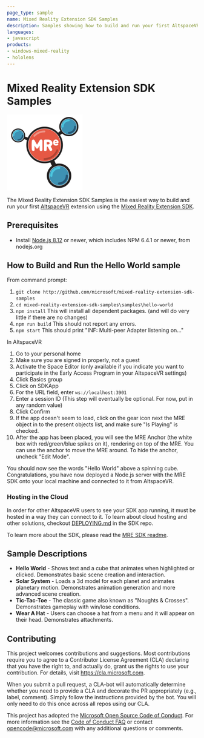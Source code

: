 ```yaml
---
page_type: sample
name: Mixed Reality Extension SDK Samples
description: Samples showing how to build and run your first AltspaceVR extension using the Mixed Reality Extension SDK.
languages:
- javascript
products:
- windows-mixed-reality
- hololens
---
```


# Mixed Reality Extension SDK Samples

<img width='200' height='200' src='https://github.com/Microsoft/mixed-reality-extension-sdk/blob/master/branding/MRe-RGB.png'/>

The Mixed Reality Extension SDK Samples is the easiest way to build and run
your first [AltspaceVR](https://altvr.com/) extension using the [Mixed Reality
Extension SDK](https://github.com/Microsoft/mixed-reality-extension-sdk).

## Prerequisites

* Install [Node.js 8.12](https://nodejs.org/download/release/v8.12.0/) or
newer, which includes NPM 6.4.1 or newer, from nodejs.org

## How to Build and Run the Hello World sample

From command prompt:

1. `git clone http://github.com/microsoft/mixed-reality-extension-sdk-samples`
2. `cd mixed-reality-extension-sdk-samples\samples\hello-world`
3. `npm install` This will install all dependent packages. (and will do very
little if there are no changes)
4. `npm run build` This should not report any errors.
5. `npm start` This should print "INF: Multi-peer Adapter listening on..."

In AltspaceVR

1. Go to your personal home
2. Make sure you are signed in properly, not a guest
3. Activate the Space Editor (only available if you indicate you want to participate in the Early Access Program in your AltspaceVR settings)
4. Click Basics group
5. Click on SDKApp
6. For the URL field, enter `ws://localhost:3901`
7. Enter a session ID (This step will eventually be optional. For now, put in
any random value)
8. Click Confirm
9. If the app doesn't seem to load, click on the gear icon next the MRE object
in to the present objects list, and make sure "Is Playing" is checked.
10. After the app has been placed, you will see the MRE Anchor (the white box
with red/green/blue spikes on it), rendering on top of the MRE. You can use the
anchor to move the MRE around. To hide the anchor, uncheck "Edit Mode".

You should now see the words "Hello World" above a spinning cube.
Congratulations, you have now deployed a Node.js server with the MRE SDK onto
your local machine and connected to it from AltspaceVR.

### Hosting in the Cloud

In order for other AltspaceVR users to see your SDK app running, it must be hosted in a way they can connect to it. To learn about cloud hosting and other solutions, checkout [DEPLOYING.md](https://github.com/Microsoft/mixed-reality-extension-sdk/blob/master/DEPLOYING.md) in the SDK repo.

To learn more about the SDK, please read the [MRE SDK readme](
https://github.com/Microsoft/mixed-reality-extension-sdk/blob/master/README.md).

## Sample Descriptions

* **Hello World** - Shows text and a cube that animates when highlighted or clicked. Demonstrates basic scene creation and interaction.
* **Solar System** - Loads a 3d model for each planet and animates planetary motion. Demonstrates animation generation and more advanced scene creation.
* **Tic-Tac-Toe** - The classic game also known as "Noughts & Crosses". Demonstrates gameplay with win/lose conditions.
* **Wear A Hat** - Users can choose a hat from a menu and it will appear on their head. Demonstrates attachments.

## Contributing

This project welcomes contributions and suggestions.  Most contributions require you to agree to a
Contributor License Agreement (CLA) declaring that you have the right to, and actually do, grant us
the rights to use your contribution. For details, visit https://cla.microsoft.com.

When you submit a pull request, a CLA-bot will automatically determine whether you need to provide
a CLA and decorate the PR appropriately (e.g., label, comment). Simply follow the instructions
provided by the bot. You will only need to do this once across all repos using our CLA.

This project has adopted the [Microsoft Open Source Code of Conduct](https://opensource.microsoft.com/codeofconduct/).
For more information see the [Code of Conduct FAQ](https://opensource.microsoft.com/codeofconduct/faq/) or
contact [opencode@microsoft.com](mailto:opencode@microsoft.com) with any additional questions or comments.
